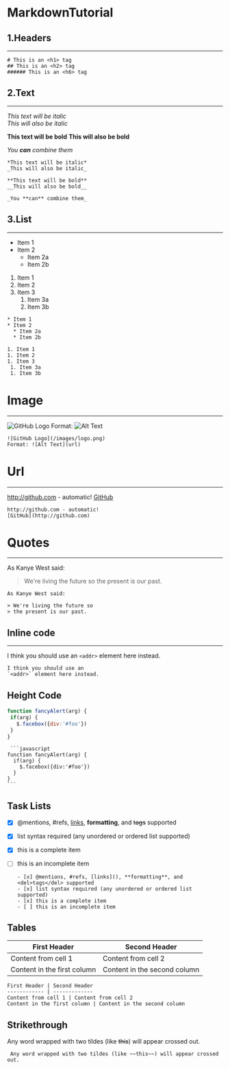 # MarkdownTutorial

## 1.Headers  
-----

    # This is an <h1> tag
    ## This is an <h2> tag
    ###### This is an <h6> tag

## 2.Text  
-----

  *This text will be italic*  
  _This will also be italic_

  **This text will be bold**
  __This will also be bold__

  _You **can** combine them_
  
    *This text will be italic*  
    _This will also be italic_

    **This text will be bold**
    __This will also be bold__

    _You **can** combine them_
    
## 3.List  
-----

  * Item 1
  * Item 2
    * Item 2a
    * Item 2b

  1. Item 1
  1. Item 2
  1. Item 3
       1. Item 3a
       1. Item 3b
     
    * Item 1
    * Item 2
      * Item 2a
      * Item 2b
    
    1. Item 1
    1. Item 2
    1. Item 3
     1. Item 3a
     1. Item 3b
       
# Image  
-----

  ![GitHub Logo](/images/logo.png)
    Format: ![Alt Text](url)
    
    ![GitHub Logo](/images/logo.png)
    Format: ![Alt Text](url)
    
# Url  
-----
  http://github.com - automatic!
  [GitHub](http://github.com)

    http://github.com - automatic!
    [GitHub](http://github.com)
    
# Quotes  
-----
  As Kanye West said:

  > We're living the future so
  > the present is our past.
  
    As Kanye West said:

    > We're living the future so
    > the present is our past.
    
## Inline code  
-----

  I think you should use an
  `<addr>` element here instead.
    
    I think you should use an
    `<addr>` element here instead.
    
 ## Height Code
 
   ```javascript
  function fancyAlert(arg) {
    if(arg) {
      $.facebox({div:'#foo'})
    }
  }
  ```
  
  
     ```javascript
    function fancyAlert(arg) {
      if(arg) {
        $.facebox({div:'#foo'})
      }
    }
    ```
    
## Task Lists

  - [x] @mentions, #refs, [links](), **formatting**, and <del>tags</del> supported
  - [x] list syntax required (any unordered or ordered list supported)
  - [x] this is a complete item
  - [ ] this is an incomplete item
  
        - [x] @mentions, #refs, [links](), **formatting**, and <del>tags</del> supported
        - [x] list syntax required (any unordered or ordered list supported)
        - [x] this is a complete item
        - [ ] this is an incomplete item
 
 ## Tables
 
   First Header | Second Header
  ------------ | -------------
  Content from cell 1 | Content from cell 2
  Content in the first column | Content in the second column
  
    First Header | Second Header
    ------------ | -------------
    Content from cell 1 | Content from cell 2
    Content in the first column | Content in the second column
    
## Strikethrough

  Any word wrapped with two tildes (like ~~this~~) will appear crossed out.
    
     Any word wrapped with two tildes (like ~~this~~) will appear crossed out.
